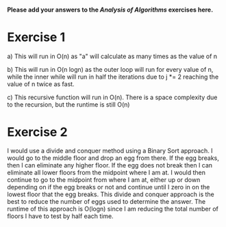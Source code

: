 #### Please add your answers to the **_Analysis of Algorithms_** exercises here.

# Exercise 1

a) This will run in O(n) as "a" will calculate as many times as the value of n

b) This will run in O(n logn) as the outer loop will run for every value of n, while the inner while will run in half the iterations due to j \*= 2 reaching the value of n twice as fast.

c) This recursive function will run in O(n). There is a space complexity due to the recursion, but the runtime is still O(n)

# Exercise 2

I would use a divide and conquer method using a Binary Sort approach. I would go to the middle floor and drop an egg from there. If the egg breaks, then I can eliminate any higher floor. If the egg does not break then I can eliminate all lower floors from the midpoint where I am at. I would then continue to go to the midpoint from where I am at, either up or down depending on if the egg breaks or not and continue until I zero in on the lowest floor that the egg breaks. This divide and conquer approach is the best to reduce the number of eggs used to determine the answer. The runtime of this approach is O(logn) since I am reducing the total number of floors I have to test by half each time.
